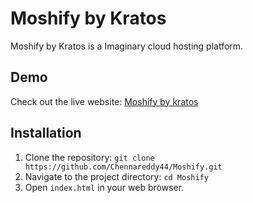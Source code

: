 # Moshify by Kratos

Moshify by Kratos is a Imaginary cloud hosting platform.

## Demo

Check out the live website: [Moshify by kratos](https://moshifybykratos.netlify.app/)

## Installation

1. Clone the repository: `git clone https://github.com/Chennareddy44/Moshify.git`
2. Navigate to the project directory: `cd Moshify`
3. Open `index.html` in your web browser.
